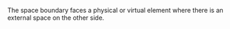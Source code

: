 The space boundary faces a physical or virtual element where there is an external space on the other side.